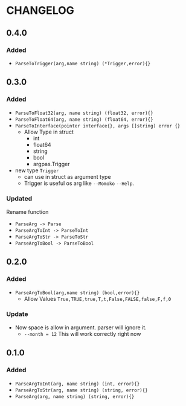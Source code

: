 # CHANGELOG

## 0.4.0

### Added

- `ParseToTrigger(arg,name string) (*Trigger,error){}`

## 0.3.0

### Added

- `ParseToFloat32(arg, name string) (float32, error){}`
- `ParseToFloat64(arg, name string) (float64, error){}`
- `ParseToInterface(pointer interface{}, args []string) error {}`
  - Allow Type in struct
    - int
    - float64
    - string
    - bool
    - argpas.Trigger
- new type `Trigger`
  - can use in struct as argument type
  - Trigger is useful os arg like `--Momoko` `--Help`.

### Updated

Rename function

- `ParseArg -> Parse`
- `ParseArgToInt -> ParseToInt`
- `ParseArgToStr -> ParseToStr`
- `ParseArgToBool -> ParseToBool`

## 0.2.0

### Added

- `ParseArgToBool(arg,name string) (bool,error){}`
  - Allow Values `True,TRUE,true,T,t,False,FALSE,false,F,f,0`

### Update

- Now space is allow in argument. parser will ignore it.
  - `--month = 12` This will work correctly right now

## 0.1.0

### Added

- `ParseArgToInt(arg, name string) (int, error){}`
- `ParseArgToStr(arg, name string) (string, error){}`
- `ParseArg(arg, name string) (string, error){}`
